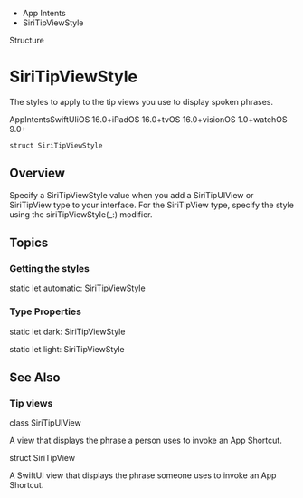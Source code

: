 

- App Intents
-  SiriTipViewStyle 

Structure

# SiriTipViewStyle

The styles to apply to the tip views you use to display spoken phrases.

AppIntentsSwiftUIiOS 16.0+iPadOS 16.0+tvOS 16.0+visionOS 1.0+watchOS 9.0+

``` source
struct SiriTipViewStyle
```

## Overview

Specify a SiriTipViewStyle value when you add a SiriTipUIView or SiriTipView type to your interface. For the SiriTipView type, specify the style using the siriTipViewStyle(_:) modifier.

## Topics

### Getting the styles

static let automatic: SiriTipViewStyle

### Type Properties

static let dark: SiriTipViewStyle

static let light: SiriTipViewStyle

## See Also

### Tip views

class SiriTipUIView

A view that displays the phrase a person uses to invoke an App Shortcut.

struct SiriTipView

A SwiftUI view that displays the phrase someone uses to invoke an App Shortcut.

